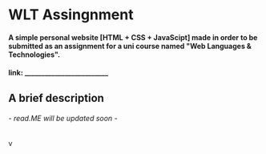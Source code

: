 # WLT Assingnment

 #### A simple personal website [HTML + CSS + JavaScipt] made in order to be submitted as an assignment for a uni course named "Web Languages & Technologies". 
 
 
 #### link: _________________________
 
 
 ## A brief description 
 
 
 ###### -  read.ME will be updated soon  -
v
 
